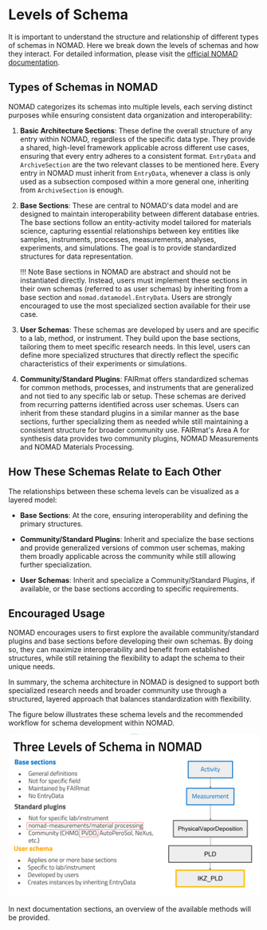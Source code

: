 # Levels of Schema

It is important to understand the structure and relationship of different types of schemas in NOMAD. Here we break down the levels of schemas and how they interact. For detailed information, please visit the [official NOMAD documentation](https://nomad-lab.eu/prod/v1/staging/docs/explanation/data.html#schema).

## Types of Schemas in NOMAD
  
NOMAD categorizes its schemas into multiple levels, each serving distinct purposes while ensuring consistent data organization and interoperability:  
  
1. **Basic Architecture Sections**: These define the overall structure of any entry within NOMAD, regardless of the specific data type. They provide a shared, high-level framework applicable across different use cases, ensuring that every entry adheres to a consistent format. `EntryData` and `ArchiveSection` are the two relevant classes to be mentioned here.
Every entry in NOMAD must inherit from `EntryData`, whenever a class is only used as a subsection composed within a more general one, inheriting from `ArchiveSection` is enough.

2. **Base Sections**: These are central to NOMAD's data model and are designed to maintain interoperability between different database entries. The base sections follow an entity-activity model tailored for materials science, capturing essential relationships between key entities like samples, instruments, processes, measurements, analyses, experiments, and simulations. The goal is to provide standardized structures for data representation.



	!!! Note
        Base sections in NOMAD are abstract and should not be instantiated directly. Instead, users must implement these sections in their own schemas (referred to as user schemas) by inheriting from a base section and `nomad.datamodel.EntryData`. Users are strongly encouraged to use the most specialized section available for their use case.


3. **User Schemas**: These schemas are developed by users and are specific to a lab, method, or instrument. They build upon the base sections, tailoring them to meet specific research needs. In this level, users can define more specialized structures that directly reflect the specific characteristics of their experiments or simulations.
  
4. **Community/Standard Plugins**: FAIRmat offers standardized schemas for common methods, processes, and instruments that are generalized and not tied to any specific lab or setup. These schemas are derived from recurring patterns identified across user schemas. Users can inherit from these standard plugins in a similar manner as the base sections, further specializing them as needed while still maintaining a consistent structure for broader community use. 
FAIRmat's Area A for synthesis data provides two community plugins, NOMAD Measurements and NOMAD Materials Processing.

## How These Schemas Relate to Each Other
  
The relationships between these schema levels can be visualized as a layered model:  

- **Base Sections**: At the core, ensuring interoperability and defining the primary structures.

- **Community/Standard Plugins**: Inherit and specialize the base sections and provide generalized versions of common user schemas, making them broadly applicable across the community while still allowing further specialization.

- **User Schemas**: Inherit and specialize a Community/Standard Plugins, if available, or the base sections according to specific requirements.

## Encouraged Usage
  
NOMAD encourages users to first explore the available community/standard plugins and base sections before developing their own schemas. By doing so, they can maximize interoperability and benefit from established structures, while still retaining the flexibility to adapt the schema to their unique needs.  
  
In summary, the schema architecture in NOMAD is designed to support both specialized research needs and broader community use through a structured, layered approach that balances standardization with flexibility.  
  
The figure below illustrates these schema levels and the recommended workflow for schema development within NOMAD.  

![Levels of schema](../assets/levelsschema.png)

In next documentation sections, an overview of the available methods will be provided.




